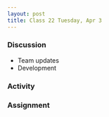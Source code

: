 ```yaml
---
layout: post
title: Class 22 Tuesday, Apr 3
---
```


### Discussion

* Team updates
* Development

### Activity


### Assignment
